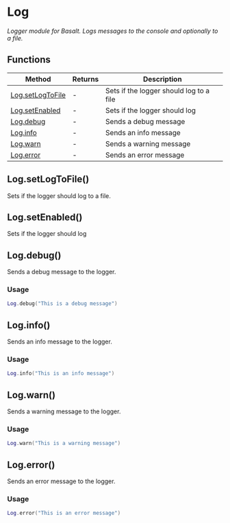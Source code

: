 # Log
_Logger module for Basalt. Logs messages to the console and optionally to a file._

## Functions

|Method|Returns|Description|
|---|---|---|
|[Log.setLogToFile](#log-setlogtofile)|-|Sets if the logger should log to a file|
|[Log.setEnabled](#log-setenabled)|-|Sets if the logger should log|
|[Log.debug](#log-debug)|-|Sends a debug message|
|[Log.info](#log-info)|-|Sends an info message|
|[Log.warn](#log-warn)|-|Sends a warning message|
|[Log.error](#log-error)|-|Sends an error message|

## Log.setLogToFile()

Sets if the logger should log to a file.

## Log.setEnabled()

Sets if the logger should log

## Log.debug()

Sends a debug message to the logger.

### Usage
```lua
Log.debug("This is a debug message")
```

## Log.info()

Sends an info message to the logger.

### Usage
```lua
Log.info("This is an info message")
```

## Log.warn()

Sends a warning message to the logger.

### Usage
```lua
Log.warn("This is a warning message")
```

## Log.error()

Sends an error message to the logger.

### Usage
```lua
Log.error("This is an error message")
```
